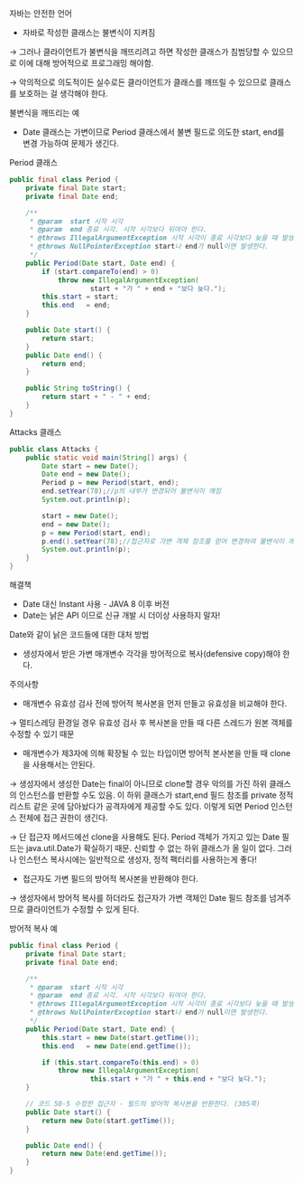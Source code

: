 자바는 안전한 언어

- 자바로 작성한 클래스는 불변식이 지켜짐

→ 그러나 클라이언트가 불변식을 깨뜨리려고 하면 작성한 클래스가 침범당할 수 있으므로 이에 대해 방어적으로 프로그래밍 해야함.

→ 악의적으로 의도적이든 실수로든 클라이언트가 클래스를 깨뜨릴 수 있으므로 클래스를 보호하는 걸 생각해야 한다.

불변식을 깨뜨리는 예

- Date 클래스는 가변이므로 Period 클래스에서 불변 필드로 의도한 start, end를 변경 가능하여 문제가 생긴다.

Period  클래스

```java
public final class Period {
    private final Date start;
    private final Date end;

    /**
     * @param  start 시작 시각
     * @param  end 종료 시각. 시작 시각보다 뒤여야 한다.
     * @throws IllegalArgumentException 시작 시각이 종료 시각보다 늦을 때 발생한다.
     * @throws NullPointerException start나 end가 null이면 발생한다.
     */
    public Period(Date start, Date end) {
        if (start.compareTo(end) > 0)
            throw new IllegalArgumentException(
                    start + "가 " + end + "보다 늦다.");
        this.start = start;
        this.end   = end;
    }

    public Date start() {
        return start;
    }
    public Date end() {
        return end;
    }

    public String toString() {
        return start + " - " + end;
    }
}
```

Attacks 클래스

```java
public class Attacks {
    public static void main(String[] args) {
        Date start = new Date();
        Date end = new Date();
        Period p = new Period(start, end);
        end.setYear(78);//p의 내부가 변경되어 불변식이 깨짐
        System.out.println(p);

        start = new Date();
        end = new Date();
        p = new Period(start, end);
        p.end().setYear(78);//접근자로 가변 객체 참조를 얻어 변경하여 불변식이 깨짐
        System.out.println(p);
    }
}
```

해결책

- Date 대신 Instant 사용 - JAVA 8 이후 버전
- Date는 낡은 API 이므로 신규 개발 시 더이상 사용하지 말자!

Date와 같이 낡은 코드들에 대한 대처 방법

- 생성자에서 받은 가변 매개변수 각각을 방어적으로 복사(defensive copy)해야 한다.

주의사항

- 매개변수 유효성 검사 전에 방어적 복사본을 먼저 만들고 유효성을 비교해야 한다.

→ 멀티스레딩 환경일 경우 유효성 검사 후 복사본을 만들 때 다른 스레드가 원본 객체를 수정할 수 있기 때문

- 매개변수가 제3자에 의해 확장될 수 있는 타입이면 방어적 본사본을 만들 때 clone을 사용해서는 안된다.

→ 생성자에서 생성한 Date는 final이 아니므로 clone할 경우 악의를 가진 하위 클래스의 인스턴스를 반환할 수도 있음. 이 하위 클래스가 start,end 필드 참조를 private 정적 리스트 같은 곳에 담아놨다가 공격자에게 제공할 수도 있다. 이렇게 되면 Period 인스턴스 전체에 접근 권한이 생긴다.

→ 단 접근자 메서드에선 clone을 사용해도 된다. Period 객체가 가지고 있는 Date 필드는 java.util.Date가 확실하기 때문. 신뢰할 수 없는 하위 클래스가 올 일이 없다. 그러나 인스턴스 복사시에는 일반적으로 생성자, 정적 팩터리를 사용하는게 좋다!

- 접근자도 가변 필드의 방어적 복사본을 반환해야 한다.

→ 생성자에서 방어적 복사를 하더라도 접근자가 가변 객체인 Date 필드 참조를 넘겨주므로 클라이언트가 수정할 수 있게 된다.

방어적 복사 예

```java
public final class Period {
    private final Date start;
    private final Date end;

    /**
     * @param  start 시작 시각
     * @param  end 종료 시각. 시작 시각보다 뒤여야 한다.
     * @throws IllegalArgumentException 시작 시각이 종료 시각보다 늦을 때 발생한다.
     * @throws NullPointerException start나 end가 null이면 발생한다.
     */
    public Period(Date start, Date end) {
        this.start = new Date(start.getTime());
        this.end   = new Date(end.getTime());

        if (this.start.compareTo(this.end) > 0)
            throw new IllegalArgumentException(
                    this.start + "가 " + this.end + "보다 늦다.");
    }

    // 코드 50-5 수정한 접근자 - 필드의 방어적 복사본을 반환한다. (305쪽)
    public Date start() {
        return new Date(start.getTime());
    }

    public Date end() {
        return new Date(end.getTime());
    }
}
```
